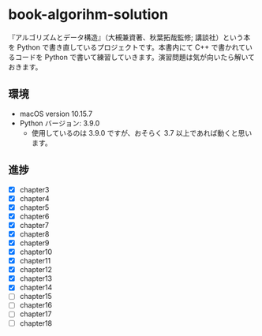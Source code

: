 # book-algorihm-solution

『アルゴリズムとデータ構造』（大槻兼資著、秋葉拓哉監修; 講談社）という本を Python で書き直しているプロジェクトです。本書内にて C++ で書かれているコードを Python で書いて練習していきます。演習問題は気が向いたら解いておきます。

## 環境

- macOS version 10.15.7
- Python バージョン: 3.9.0
  - 使用しているのは 3.9.0 ですが、おそらく 3.7 以上であれば動くと思います。

## 進捗

- [x] chapter3
- [x] chapter4
- [x] chapter5
- [x] chapter6
- [x] chapter7
- [x] chapter8
- [x] chapter9
- [x] chapter10
- [x] chapter11
- [x] chapter12
- [x] chapter13
- [x] chapter14
- [ ] chapter15
- [ ] chapter16
- [ ] chapter17
- [ ] chapter18
